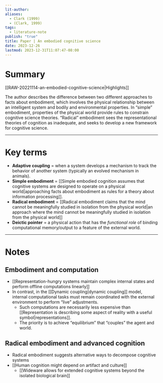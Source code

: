 ```yaml
---
lit-author: 
aliases:
  - Clark (1999)
  - (Clark, 1999)
tags:
  - literature-note
publish: "true"
title: Paper | An embodied cognitive science
date: 2023-12-26
lastmod: 2023-12-31T11:07:47-08:00
---
```

# Summary

[[RAW-20221114-an-embodied-cognitive-science|Highlights]]

The author describes the difference between two different approaches to facts about embodiment, which involves the physical relationship between an intelligent system and bodily and environmental properties. In “simple” embodiment, properties of the physical world provide rules to constrain cognitive science theories. “Radical” embodiment sees the representational theories of cognition as inadequate, and seeks to develop a new framework for cognitive science.

---
# Key terms

- **Adaptive coupling** = when a system develops a mechanism to track the behavior of another system (typically an evolved mechanism in animals).
- **Simple embodiment** = [[Simple embodied cognition assumes that cognitive systems are designed to operate on a physical world|approaching facts about embodiment as rules for a theory about information processing]].
- **Radical embodiment** = [[Radical embodiment claims that the mind cannot be meaningfully studied in isolation from the physical world|an approach where the mind cannot be meaningfully studied in isolation from the physical world]]
- **Deictic pointer** = a physical action that has the *functional role* of binding computational memory/output to a feature of the external world.

---
# Notes

## Embodiment and computation
- [[Representation-hungry systems maintain complex internal states and perform offline computations linearly]]
- In contrast, in the [[Dynamic coupling|dynamic coupling]] model, internal computational tasks must remain coordinated with the external environment to perform “live” adjustments.
	- Such computations are necessarily less expensive than [[Representation is describing some aspect of reality with a useful symbol|representations]].
	- The priority is to achieve “equilibrium” that “couples” the agent and world.

## Radical embodiment and advanced cognition

- Radical embodiment suggests alternative ways to decompose cognitive systems
- [[Human cognition might depend on artifact and culture]]
	- [[Wideware allows for extended cognitive systems beyond the isolated biological brain]]